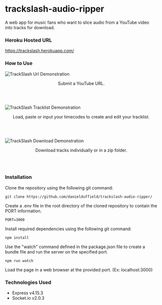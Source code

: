 # trackslash-audio-ripper
A web app for music fans who want to slice audio from a YouTube video into tracks for download.

### Heroku Hosted URL
https://trackslash.herokuapp.com/

### How to Use

![TrackSlash Url Demonstration](/demo/trackslash-demo-1.gif?raw=true "Url Submission")
<p align="center">Submit a YouTube URL.</p><br><br>

![TrackSlash Tracklist Demonstration](/demo/trackslash-demo-2.gif?raw=true "Tracklist Editing")
<p align="center">Load, paste or input your timecodes to create and edit your tracklist.</p><br><br>

![TrackSlash Download Demonstration](/demo/trackslash-demo-3.gif?raw=true "File Download")
<p align="center">Download tracks individually or in a zip folder.</p><br><br>

### Installation

Clone the repository using the following git command:
```
git clone https://github.com/danielduffield/trackslash-audio-ripper/
```
Create a .env file in the root directory of the cloned repository to contain the PORT information.
```
PORT=3000
```
Install required dependencies using the following git command:
```
npm install
```
Use the "watch" command defined in the package.json file to create a bundle file and run the server on the specified port.
```
npm run watch
```
Load the page in a web browser at the provided port. (Ex: localhost:3000)

### Technologies Used

* Express v4.15.3
* Socket.io v2.0.3
